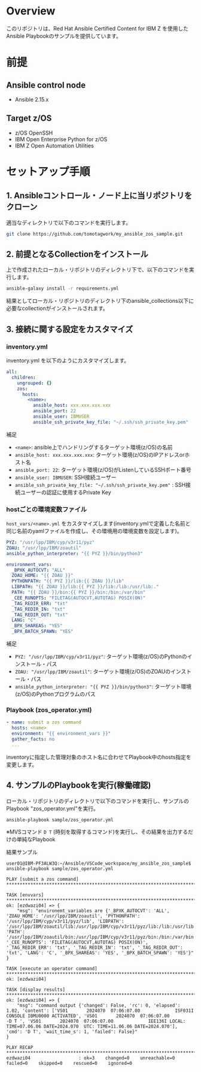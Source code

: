 # Overview

このリポジトリは、Red Hat Ansible Certified Content for IBM Z を使用したAnsible Playbookのサンプルを提供しています。


# 前提

## Ansible control node

- Ansible 2.15.x


## Target z/OS

- z/OS OpenSSH
- IBM Open Enterprise Python for z/OS
- IBM Z Open Automation Utilities


# セットアップ手順

## 1. Ansibleコントロール・ノード上に当リポジトリをクローン

適当なディレクトリで以下のコマンドを実行します。

```sh
git clone https://github.com/tomotagwork/my_ansible_zos_sample.git
```

## 2. 前提となるCollectionをインストール

上で作成されたローカル・リポジトリのディレクトリ下で、以下のコマンドを実行します。

```sh
ansible-galaxy install -r requirements.yml
```

結果としてローカル・リポジトリのディレクトリ下のansible_collections以下に必要なcollectionがインストールされます。

## 3. 接続に関する設定をカスタマイズ

### inventory.yml
inventory.yml を以下のようにカスタマイズします。

```yaml
all:
  children:
    ungrouped: {}
    zos:
      hosts:
        <name>:
          ansible_host: xxx.xxx.xxx.xxx
          ansible_port: 22
          ansible_user: IBMUSER
          ansible_ssh_private_key_file: "~/.ssh/ssh_private_key.pem"
```

補足
- `<name>`: ansible上でハンドリングするターゲット環境(z/OS)の名前
- `ansible_host: xxx.xxx.xxx.xxx`: ターゲット環境(z/OS)のIPアドレスorホスト名
- `ansible_port: 22`: ターゲット環境(z/OS)がListenしているSSHポート番号
- `ansible_user: IBMUSER`: SSH接続ユーザー
- `ansible_ssh_private_key_file: "~/.ssh/ssh_private_key.pem"` : SSH接続ユーザーの認証に使用するPrivate Key

### hostごとの環境変数ファイル

`host_vars/<name>.yml` をカスタマイズします(inventory.ymlで定義した名前と同じ名前のyamlファイルを作成し、その環境用の環境変数を設定します)。

```yaml
PYZ: "/usr/lpp/IBM/cyp/v3r11/pyz"
ZOAU: "/usr/lpp/IBM/zoautil"
ansible_python_interpreter: "{{ PYZ }}/bin/python3"

environment_vars:
  _BPXK_AUTOCVT: "ALL"
  ZOAU_HOME: "{{ ZOAU }}"
  PYTHONPATH: "{{ PYZ }}/lib:{{ ZOAU }}/lib"
  LIBPATH: "{{ ZOAU }}/lib:{{ PYZ }}/lib:/lib:/usr/lib:."
  PATH: "{{ ZOAU }}/bin:{{ PYZ }}/bin:/bin:/var/bin"
  _CEE_RUNOPTS: "FILETAG(AUTOCVT,AUTOTAG) POSIX(ON)"
  _TAG_REDIR_ERR: "txt"
  _TAG_REDIR_IN: "txt"
  _TAG_REDIR_OUT: "txt"
  LANG: "C"
  _BPX_SHAREAS: "YES"
  _BPX_BATCH_SPAWN: "YES"
```

補足
- `PYZ: "/usr/lpp/IBM/cyp/v3r11/pyz"`: ターゲット環境(z/OS)のPythonのインストール・パス
- `ZOAU: "/usr/lpp/IBM/zoautil"`: ターゲット環境(z/OS)のZOAUのインストール・パス
- `ansible_python_interpreter: "{{ PYZ }}/bin/python3"`: ターゲット環境(z/OS)のPythonプログラムのパス

### Playbook (zos_operator.yml)

```yaml
- name: submit a zos command
  hosts: <name>
  environment: "{{ environment_vars }}"
  gather_facts: no
  ...
```

inventoryに指定した管理対象のホスト名に合わせてPlaybook中のhosts指定を変更します。


## 4. サンプルのPlaybookを実行(稼働確認)

ローカル・リポジトリのディレクトリで以下のコマンドを実行し、サンプルのPlaybook "zos_operator.yml"を実行。

```sh
ansible-playbook sample/zos_operator.yml 
```

※MVSコマンド `D T` (時刻を取得するコマンド)を実行し、その結果を出力するだけの単純なPlaybook

結果サンプル
```
user01@IBM-PF3ALW3Q:~/Ansible/VSCode_workspace/my_ansible_zos_sample$ ansible-playbook sample/zos_operator.yml

PLAY [submit a zos command] *********************************************************************************************************************************************

TASK [envvars] **********************************************************************************************************************************************************
ok: [ezdwazi04] => {
    "msg": "environemt_variables are {'_BPXK_AUTOCVT': 'ALL', 'ZOAU_HOME': '/usr/lpp/IBM/zoautil', 'PYTHONPATH': '/usr/lpp/IBM/cyp/v3r11/pyz/lib', 'LIBPATH': '/usr/lpp/IBM/zoautil/lib:/usr/lpp/IBM/cyp/v3r11/pyz/lib:/lib:/usr/lib:.', 'PATH': '/usr/lpp/IBM/zoautil/bin:/usr/lpp/IBM/cyp/v3r11/pyz/bin:/bin:/var/bin', '_CEE_RUNOPTS': 'FILETAG(AUTOCVT,AUTOTAG) POSIX(ON)', '_TAG_REDIR_ERR': 'txt', '_TAG_REDIR_IN': 'txt', '_TAG_REDIR_OUT': 'txt', 'LANG': 'C', '_BPX_SHAREAS': 'YES', '_BPX_BATCH_SPAWN': 'YES'}"
}

TASK [execute an operator command] **************************************************************************************************************************************
ok: [ezdwazi04]

TASK [display results] **************************************************************************************************************************************************
ok: [ezdwazi04] => {
    "msg": "command output {'changed': False, 'rc': 0, 'elapsed': 1.02, 'content': ['VS01       2024070  07:06:07.00             ISF031I CONSOLE IBMU0000 ACTIVATED', 'VS01       2024070  07:06:07.00            -D T ', 'VS01       2024070  07:06:07.00             IEE136I LOCAL: TIME=07.06.06 DATE=2024.070  UTC: TIME=11.06.06 DATE=2024.070'], 'cmd': 'D T', 'wait_time_s': 1, 'failed': False}"
}

PLAY RECAP **************************************************************************************************************************************************************
ezdwazi04                  : ok=3    changed=0    unreachable=0    failed=0    skipped=0    rescued=0    ignored=0   
```
